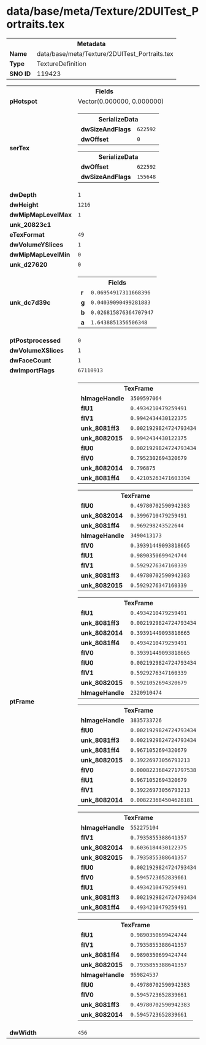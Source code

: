 <h1>data/base/meta/Texture/2DUITest_Portraits.tex</h1><table><tr><th colspan="100%">Metadata</th></tr><tr><td><b>Name</b></td><td>data/base/meta/Texture/2DUITest_Portraits.tex</td></tr><tr><td><b>Type</b></td><td>TextureDefinition</td></tr><tr><td><b>SNO ID</b></td><td>119423</td></tr></table>

<table><tr><th colspan="100%">Fields</th></tr><tr><td><b>pHotspot</b></td><td>Vector(0.000000, 0.000000)</td></tr><tr><td><b>serTex</b></td><td><table><tr><th colspan="100%">SerializeData</th></tr><tr><td><b>dwSizeAndFlags</b></td><td><code>622592</code></td></tr><tr><td><b>dwOffset</b></td><td><code>0</code></td></tr></table>


<table><tr><th colspan="100%">SerializeData</th></tr><tr><td><b>dwOffset</b></td><td><code>622592</code></td></tr><tr><td><b>dwSizeAndFlags</b></td><td><code>155648</code></td></tr></table>


</td></tr><tr><td><b>dwDepth</b></td><td><code>1</code></td></tr><tr><td><b>dwHeight</b></td><td><code>1216</code></td></tr><tr><td><b>dwMipMapLevelMax</b></td><td><code>1</code></td></tr><tr><td><b>unk_20823c1</b></td><td></td></tr><tr><td><b>eTexFormat</b></td><td><code>49</code></td></tr><tr><td><b>dwVolumeYSlices</b></td><td><code>1</code></td></tr><tr><td><b>dwMipMapLevelMin</b></td><td><code>0</code></td></tr><tr><td><b>unk_d27620</b></td><td><code>0</code></td></tr><tr><td><b>unk_dc7d39c</b></td><td><table><tr><th colspan="100%">Fields</th></tr><tr><td><b>r</b></td><td><code>0.06954917311668396</code></td></tr><tr><td><b>g</b></td><td><code>0.04039090499281883</code></td></tr><tr><td><b>b</b></td><td><code>0.026815876364707947</code></td></tr><tr><td><b>a</b></td><td><code>1.6438851356506348</code></td></tr></table>

</td></tr><tr><td><b>ptPostprocessed</b></td><td><code>0</code></td></tr><tr><td><b>dwVolumeXSlices</b></td><td><code>1</code></td></tr><tr><td><b>dwFaceCount</b></td><td><code>1</code></td></tr><tr><td><b>dwImportFlags</b></td><td><code>67110913</code></td></tr><tr><td><b>ptFrame</b></td><td><table><tr><th colspan="100%">TexFrame</th></tr><tr><td><b>hImageHandle</b></td><td><code>3509597064</code></td></tr><tr><td><b>flU1</b></td><td><code>0.4934210479259491</code></td></tr><tr><td><b>flV1</b></td><td><code>0.9942434430122375</code></td></tr><tr><td><b>unk_8081ff3</b></td><td><code>0.0021929824724793434</code></td></tr><tr><td><b>unk_8082015</b></td><td><code>0.9942434430122375</code></td></tr><tr><td><b>flU0</b></td><td><code>0.0021929824724793434</code></td></tr><tr><td><b>flV0</b></td><td><code>0.7952302694320679</code></td></tr><tr><td><b>unk_8082014</b></td><td><code>0.796875</code></td></tr><tr><td><b>unk_8081ff4</b></td><td><code>0.42105263471603394</code></td></tr></table>


<table><tr><th colspan="100%">TexFrame</th></tr><tr><td><b>flU0</b></td><td><code>0.49780702590942383</code></td></tr><tr><td><b>unk_8082014</b></td><td><code>0.3996710479259491</code></td></tr><tr><td><b>unk_8081ff4</b></td><td><code>0.969298243522644</code></td></tr><tr><td><b>hImageHandle</b></td><td><code>3490413173</code></td></tr><tr><td><b>flV0</b></td><td><code>0.39391449093818665</code></td></tr><tr><td><b>flU1</b></td><td><code>0.9890350699424744</code></td></tr><tr><td><b>flV1</b></td><td><code>0.5929276347160339</code></td></tr><tr><td><b>unk_8081ff3</b></td><td><code>0.49780702590942383</code></td></tr><tr><td><b>unk_8082015</b></td><td><code>0.5929276347160339</code></td></tr></table>


<table><tr><th colspan="100%">TexFrame</th></tr><tr><td><b>flU1</b></td><td><code>0.4934210479259491</code></td></tr><tr><td><b>unk_8081ff3</b></td><td><code>0.0021929824724793434</code></td></tr><tr><td><b>unk_8082014</b></td><td><code>0.39391449093818665</code></td></tr><tr><td><b>unk_8081ff4</b></td><td><code>0.4934210479259491</code></td></tr><tr><td><b>flV0</b></td><td><code>0.39391449093818665</code></td></tr><tr><td><b>flU0</b></td><td><code>0.0021929824724793434</code></td></tr><tr><td><b>flV1</b></td><td><code>0.5929276347160339</code></td></tr><tr><td><b>unk_8082015</b></td><td><code>0.5921052694320679</code></td></tr><tr><td><b>hImageHandle</b></td><td><code>2320910474</code></td></tr></table>


<table><tr><th colspan="100%">TexFrame</th></tr><tr><td><b>hImageHandle</b></td><td><code>3835733726</code></td></tr><tr><td><b>flU0</b></td><td><code>0.0021929824724793434</code></td></tr><tr><td><b>unk_8081ff3</b></td><td><code>0.0021929824724793434</code></td></tr><tr><td><b>unk_8081ff4</b></td><td><code>0.9671052694320679</code></td></tr><tr><td><b>unk_8082015</b></td><td><code>0.39226973056793213</code></td></tr><tr><td><b>flV0</b></td><td><code>0.0008223684271797538</code></td></tr><tr><td><b>flU1</b></td><td><code>0.9671052694320679</code></td></tr><tr><td><b>flV1</b></td><td><code>0.39226973056793213</code></td></tr><tr><td><b>unk_8082014</b></td><td><code>0.008223684504628181</code></td></tr></table>


<table><tr><th colspan="100%">TexFrame</th></tr><tr><td><b>hImageHandle</b></td><td><code>552275104</code></td></tr><tr><td><b>flV1</b></td><td><code>0.7935855388641357</code></td></tr><tr><td><b>unk_8082014</b></td><td><code>0.6036184430122375</code></td></tr><tr><td><b>unk_8082015</b></td><td><code>0.7935855388641357</code></td></tr><tr><td><b>flU0</b></td><td><code>0.0021929824724793434</code></td></tr><tr><td><b>flV0</b></td><td><code>0.5945723652839661</code></td></tr><tr><td><b>flU1</b></td><td><code>0.4934210479259491</code></td></tr><tr><td><b>unk_8081ff3</b></td><td><code>0.0021929824724793434</code></td></tr><tr><td><b>unk_8081ff4</b></td><td><code>0.4934210479259491</code></td></tr></table>


<table><tr><th colspan="100%">TexFrame</th></tr><tr><td><b>flU1</b></td><td><code>0.9890350699424744</code></td></tr><tr><td><b>flV1</b></td><td><code>0.7935855388641357</code></td></tr><tr><td><b>unk_8081ff4</b></td><td><code>0.9890350699424744</code></td></tr><tr><td><b>unk_8082015</b></td><td><code>0.7935855388641357</code></td></tr><tr><td><b>hImageHandle</b></td><td><code>959824537</code></td></tr><tr><td><b>flU0</b></td><td><code>0.49780702590942383</code></td></tr><tr><td><b>flV0</b></td><td><code>0.5945723652839661</code></td></tr><tr><td><b>unk_8081ff3</b></td><td><code>0.49780702590942383</code></td></tr><tr><td><b>unk_8082014</b></td><td><code>0.5945723652839661</code></td></tr></table>


</td></tr><tr><td><b>dwWidth</b></td><td><code>456</code></td></tr></table>


